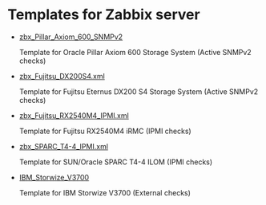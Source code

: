 # Templates for Zabbix server

* [zbx_Pillar_Axiom_600_SNMPv2](https://github.com/nsprng/zabbix-templates/blob/master/zbx_Pillar_Axiom_600_SNMPv2.xml)
  
  Template for Oracle Pillar Axiom 600 Storage System (Active SNMPv2 checks)

* [zbx_Fujitsu_DX200S4.xml](https://github.com/nsprng/zabbix-templates/blob/master/zbx_Fujitsu_DX200S4.xml)

  Template for Fujitsu Eternus DX200 S4 Storage System (Active SNMPv2 checks)
  
* [zbx_Fujitsu_RX2540M4_IPMI.xml](https://github.com/nsprng/zabbix-templates/blob/master/zbx_Fujitsu_RX2540M4_IPMI.xml)

  Template for Fujitsu RX2540M4 iRMC (IPMI checks)
  
* [zbx_SPARC_T4-4_IPMI.xml](https://github.com/nsprng/zabbix-templates/blob/master/zbx_SPARC_T4-4_IPMI.xml)

  Template for SUN/Oracle SPARC T4-4 ILOM (IPMI checks)
  
* [IBM_Storwize_V3700](https://github.com/nsprng/zabbix-templates/tree/master/zbx_IBM_Storwize_V3700)

  Template for IBM Storwize V3700 (External checks)
